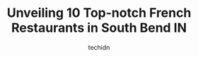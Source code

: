 ---
layout: ampstory
image: https://i0.wp.com/www.depkes.org/wp-content/uploads/2023/06/french-restaurants-0-in-south-bend-in-1685851157.jpeg?resize=640,853
author: techidn
featured: false
description: Discover the impressive array of French Restaurants options in South Bend IN, where you can find 10 of the largest French Restaurants establishments in the area. From renowned classics to hi
title: Unveiling 10 Top-notch French Restaurants in South Bend IN
cover:
   title: Unveiling 10 Top-notch French Restaurants in South Bend IN
   subtitle: Rickpate
   background: https://www.depkes.org/wp-content/uploads/2023/06/french-restaurants-0-in-south-bend-in-1685851157.jpeg

pages: 
 - layout: thirds
   top: <h1>#1 The Lauber</h1>
   bottom: "<p>Pup friendly, relaxed, nice atmosphere for family or intimate meal. My son enjoyed the BBQ sandwich and I the tequila lime pizza. We split the dough bites with the spinac</p>"
   background: https://www.depkes.org/wp-content/uploads/2023/06/french-restaurants-1-in-south-bend-in-1685851157.jpeg
   backgroundblur: true
 - layout: thirds
   top: <h1>#2 Tippecanoe Place Restaurant</h1>
   bottom: "<p>Small but tasty. Small. But tasty. Honestly if youre in South Bend, you should really visit this place.However, my Crab Cake Benedict was tasty but the crab part was too</p>"
   background: https://www.depkes.org/wp-content/uploads/2023/06/french-restaurants-2-in-south-bend-in-1685851158.jpeg
   cta:
      link: https://www.depkes.org/blog/unveiling-10-top-notch-french-restaurants-in-south-bend-in/
      text: Unveiling 10 Top-notch French Restaurants in South Bend IN
 - layout: thirds
   top: <h1>#3 Cafe Navarre</h1>
   bottom: "<p>101 N Michigan St, South Bend, IN 46601, United States</p>"
   background: https://www.depkes.org/wp-content/uploads/2023/06/french-restaurants-3-in-south-bend-in-1685851158.jpeg
   cta:
      link: https://www.depkes.org/blog/unveiling-10-top-notch-french-restaurants-in-south-bend-in/
      text: Unveiling 10 Top-notch French Restaurants in South Bend IN
 - layout: thirds
   top: <h1>#4 Carmelas Restaurant</h1>
   bottom: "<p>214 N Niles Ave, South Bend, IN 46617, United States</p>"
   background: https://plus.unsplash.com/premium_photo-1664640458616-3c74f8cb4589?ixlib=rb-4.0.3&ixid=MnwxMjA3fDB8MHxwaG90by1wYWdlfHx8fGVufDB8fHx8&auto=format&fit=crop&w=640&h=853&q=80
   cta:
      link: https://www.depkes.org/blog/unveiling-10-top-notch-french-restaurants-in-south-bend-in/
      text: Unveiling 10 Top-notch French Restaurants in South Bend IN
 - layout: thirds
   top: <h1>#5 LaSalle Grill</h1>
   bottom: "<p>115 W Colfax Ave, South Bend, IN 46601, United States</p>"
   background: https://images.unsplash.com/photo-1567095761054-7a02e69e5c43?ixlib=rb-4.0.3&ixid=MnwxMjA3fDB8MHxwaG90by1wYWdlfHx8fGVufDB8fHx8&auto=format&fit=crop&w=640&h=853&q=80
   cta:
      link: https://www.depkes.org/blog/unveiling-10-top-notch-french-restaurants-in-south-bend-in/
      text: Unveiling 10 Top-notch French Restaurants in South Bend IN
 - layout: thirds
   top: <h1>#6 The Early Bird Eatery</h1>
   bottom: "<p>117 E Wayne St, South Bend, IN 46601, United States</p>"
   background: https://images.unsplash.com/photo-1561679660-d00ee1e0dc8e?ixlib=rb-4.0.3&ixid=MnwxMjA3fDB8MHxwaG90by1wYWdlfHx8fGVufDB8fHx8&auto=format&fit=crop&w=640&h=853&q=80
   cta:
      link: https://www.depkes.org/blog/unveiling-10-top-notch-french-restaurants-in-south-bend-in/
      text: Unveiling 10 Top-notch French Restaurants in South Bend IN
 - layout: thirds
   top: <h1>#7 Jeannies House Diner</h1>
   bottom: "<p>1444 E Mishawaka Ave, South Bend, IN 46615, United States</p>"
   background: https://images.unsplash.com/photo-1567360425618-1594206637d2?ixlib=rb-4.0.3&ixid=MnwxMjA3fDB8MHxwaG90by1wYWdlfHx8fGVufDB8fHx8&auto=format&fit=crop&w=640&h=853&q=80
   cta:
      link: https://www.depkes.org/blog/unveiling-10-top-notch-french-restaurants-in-south-bend-in/
      text: Unveiling 10 Top-notch French Restaurants in South Bend IN
 - layout: thirds
   middle: Continue reading...
   background: https://images.unsplash.com/photo-1549241520-425e3dfc01cb?ixlib=rb-4.0.3&ixid=MnwxMjA3fDB8MHxwaG90by1wYWdlfHx8fGVufDB8fHx8&auto=format&fit=crop&w=640&h=853&q=80
   cta:
      link: https://www.depkes.org/blog/unveiling-10-top-notch-french-restaurants-in-south-bend-in/
      text: Unveiling 10 Top-notch French Restaurants in South Bend IN
      
---